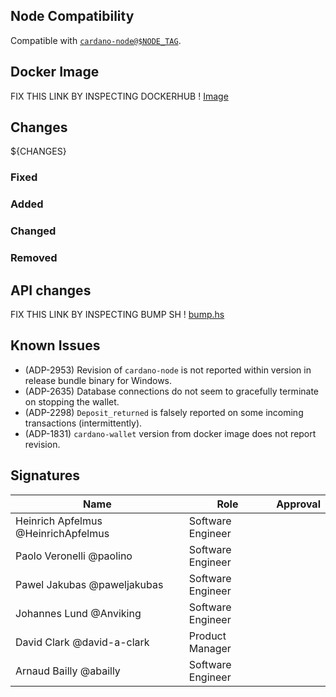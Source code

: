 ## Node Compatibility

Compatible with [`cardano-node@$NODE_TAG`](https://github.com/input-output-hk/cardano-node/releases/tag/$NODE_TAG).

## Docker Image

FIX THIS LINK BY INSPECTING DOCKERHUB !
[Image](https://hub.docker.com/layers/cardanofoundation/cardano-wallet/$CABAL-VERSION/images/$DOCKER_SHA)

## Changes

${CHANGES}

### Fixed

### Added

### Changed

### Removed

## API changes

FIX THIS LINK BY INSPECTING BUMP SH !
[bump.hs](https://bump.sh/hal-cardano-foundation/doc/cardano-wallet-backend/changes/$BUMP_CHANGES_ID)

## Known Issues

* (ADP-2953) Revision of `cardano-node` is not reported within version in release bundle binary for Windows.
* (ADP-2635) Database connections do not seem to gracefully terminate on stopping the wallet.
* (ADP-2298) `Deposit_returned` is falsely reported on some incoming transactions (intermittently).
* (ADP-1831) `cardano-wallet` version from docker image does not report revision.

## Signatures

| Name                                | Role              | Approval |
| ----------------------------------- | ----------------- | -------- |
| Heinrich Apfelmus @HeinrichApfelmus | Software Engineer |          |
| Paolo Veronelli @paolino            | Software Engineer |          |
| Pawel Jakubas @paweljakubas         | Software Engineer |          |
| Johannes Lund @Anviking             | Software Engineer |          |
| David Clark @david-a-clark          | Product Manager   |          |
| Arnaud Bailly @abailly              | Software Engineer |          |
